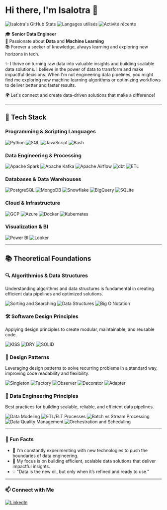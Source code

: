 # Hi there, I'm Isalotra 👋

![Isalotra's GitHub Stats](https://github-readme-stats.vercel.app/api?username=isalotra&show_icons=true&theme=radical)
![Langages utilisés](https://github-readme-stats.vercel.app/api/top-langs/?username=isalotra&layout=compact&theme=radical)
![Activité récente](https://github-readme-activity-graph.vercel.app/graph?username=isalotra&theme=radical)



🎓 **Senior Data Engineer**  
💼 Passionate about **Data** and **Machine Learning**  
📚 Forever a seeker of knowledge, always learning and exploring new horizons in tech.

✨ I thrive on turning raw data into valuable insights and building scalable data solutions. I believe in the power of data to transform and make impactful decisions. When I'm not engineering data pipelines, you might find me exploring new machine learning algorithms or optimizing workflows to deliver better and faster results.

🌍 Let's connect and create data-driven solutions that make a difference!

---

## 🚀 Tech Stack

### Programming & Scripting Languages
![Python](https://img.shields.io/badge/-Python-3776AB?logo=python&logoColor=white&style=flat)
![SQL](https://img.shields.io/badge/-SQL-336791?logo=postgresql&logoColor=white&style=flat)
![JavaScript](https://img.shields.io/badge/-JavaScript-F7DF1E?logo=javascript&logoColor=black&style=flat)
![Bash](https://img.shields.io/badge/-Bash-4EAA25?logo=gnu-bash&logoColor=white&style=flat)

### Data Engineering & Processing
![Apache Spark](https://img.shields.io/badge/-Apache%20Spark-E25A1C?logo=apachespark&logoColor=white&style=flat)
![Apache Kafka](https://img.shields.io/badge/-Apache%20Kafka-231F20?logo=apachekafka&logoColor=white&style=flat)
![Apache Airflow](https://img.shields.io/badge/-Apache%20Airflow-017CEE?logo=apacheairflow&logoColor=white&style=flat)
![dbt](https://img.shields.io/badge/-dbt-FF694B?logo=dbt&logoColor=white&style=flat)
![ETL](https://img.shields.io/badge/-ETL-4CAF50?style=flat)

### Databases & Data Warehouses
![PostgreSQL](https://img.shields.io/badge/-PostgreSQL-336791?logo=postgresql&logoColor=white&style=flat)
![MongoDB](https://img.shields.io/badge/-MongoDB-47A248?logo=mongodb&logoColor=white&style=flat)
![Snowflake](https://img.shields.io/badge/-Snowflake-29B5E8?logo=snowflake&logoColor=white&style=flat)
![BigQuery](https://img.shields.io/badge/-BigQuery-4285F4?logo=googlebigquery&logoColor=white&style=flat)
![SQLite](https://img.shields.io/badge/-SQLite-003B57?logo=sqlite&logoColor=white&style=flat)

### Cloud & Infrastructure
![GCP](https://img.shields.io/badge/-Google%20Cloud-4285F4?logo=googlecloud&logoColor=white&style=flat)
![Azure](https://img.shields.io/badge/-Azure-0078D4?logo=microsoftazure&logoColor=white&style=flat)
![Docker](https://img.shields.io/badge/-Docker-2496ED?logo=docker&logoColor=white&style=flat)
![Kubernetes](https://img.shields.io/badge/-Kubernetes-326CE5?logo=kubernetes&logoColor=white&style=flat)

### Visualization & BI
![Power BI](https://img.shields.io/badge/-Power%20BI-F2C811?logo=powerbi&logoColor=black&style=flat)
![Looker](https://img.shields.io/badge/-Looker-4285F4?logo=looker&logoColor=white&style=flat)


---

## 📚 Theoretical Foundations

### 🔍 Algorithmics & Data Structures
Understanding algorithms and data structures is fundamental in creating efficient data pipelines and optimized solutions.

![Sorting and Searching](https://img.shields.io/badge/-Sorting%20%26%20Searching-4CAF50?style=flat)
![Data Structures](https://img.shields.io/badge/-Data%20Structures-4CAF50?style=flat)
![Big O Notation](https://img.shields.io/badge/-Big%20O%20Notation-4CAF50?style=flat)

### 🛠️ Software Design Principles
Applying design principles to create modular, maintainable, and reusable code.

![KISS](https://img.shields.io/badge/-KISS%20(Keep%20It%20Simple%20Stupid)-FFD700?style=flat)
![DRY](https://img.shields.io/badge/-DRY%20(Don't%20Repeat%20Yourself)-FFD700?style=flat)
![SOLID](https://img.shields.io/badge/-SOLID%20Principles-FFD700?style=flat)

### 🧩 Design Patterns
Leveraging design patterns to solve recurring problems in a standard way, improving code readability and flexibility.

![Singleton](https://img.shields.io/badge/-Singleton-FF6347?style=flat)
![Factory](https://img.shields.io/badge/-Factory-FF6347?style=flat)
![Observer](https://img.shields.io/badge/-Observer-FF6347?style=flat)
![Decorator](https://img.shields.io/badge/-Decorator-FF6347?style=flat)
![Adapter](https://img.shields.io/badge/-Adapter-FF6347?style=flat)

### 🔗 Data Engineering Principles
Best practices for building scalable, reliable, and efficient data pipelines.

![Data Modeling](https://img.shields.io/badge/-Data%20Modeling-1E90FF?style=flat)
![ETL/ELT Processes](https://img.shields.io/badge/-ETL/ELT%20Processes-1E90FF?style=flat)
![Batch vs Stream Processing](https://img.shields.io/badge/-Batch%20vs%20Stream%20Processing-1E90FF?style=flat)
![Data Quality Management](https://img.shields.io/badge/-Data%20Quality%20Management-1E90FF?style=flat)
![Orchestration and Scheduling](https://img.shields.io/badge/-Orchestration%20%26%20Scheduling-1E90FF?style=flat)

---



### 🌟 Fun Facts

- 🌱 I'm constantly experimenting with new technologies to push the boundaries of data engineering.
- 🎯 My focus is on building efficient, scalable data solutions that deliver impactful insights.
- 💡 "Data is the new oil, but only when it’s refined and ready to use."

---

### 📫 Connect with Me

[![LinkedIn](https://img.shields.io/badge/LinkedIn-0077B5?logo=linkedin&logoColor=white&style=flat)](https://www.linkedin.com/in/isalotra-rakotoniaina-b43932184/)  
